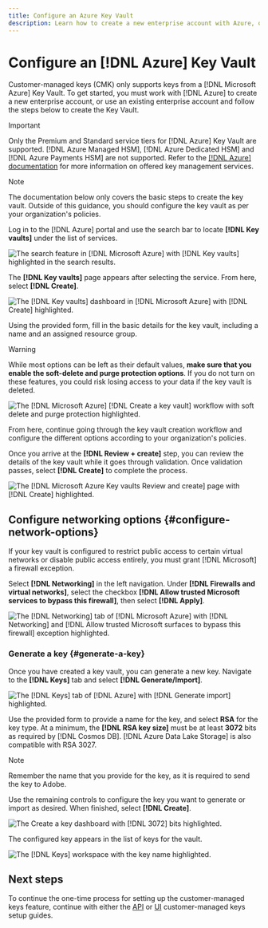 ```yaml
---
title: Configure an Azure Key Vault
description: Learn how to create a new enterprise account with Azure, or use an existing enterprise account and create the Key Vault.
---
```

# Configure an [!DNL Azure] Key Vault

Customer-managed keys (CMK) only supports keys from a [!DNL Microsoft Azure] Key Vault. To get started, you must work with [!DNL Azure] to create a new enterprise account, or use an existing enterprise account  and follow the steps below to create the Key Vault.

>[!IMPORTANT]
>
>Only the Premium and Standard service tiers for [!DNL Azure] Key Vault are supported. [!DNL Azure Managed HSM], [!DNL Azure Dedicated HSM] and [!DNL Azure Payments HSM] are not supported. Refer to the [[!DNL Azure] documentation](https://learn.microsoft.com/en-us/azure/security/fundamentals/key-management#azure-key-management-services) for more information on offered key management services.

>[!NOTE]
>
>The documentation below only covers the basic steps to create the key vault. Outside of this guidance, you should configure the key vault as per your organization's policies.

Log in to the [!DNL Azure] portal and use the search bar to locate **[!DNL Key vaults]** under the list of services.

![The search feature in [!DNL Microsoft Azure] with [!DNL Key vaults] highlighted in the search results.](../images/governance-privacy-security/customer-managed-keys/access-key-vaults.png)

The **[!DNL Key vaults]** page appears after selecting the service. From here, select **[!DNL Create]**.

![The [!DNL Key vaults] dashboard in [!DNL Microsoft Azure] with [!DNL Create] highlighted.](../images/governance-privacy-security/customer-managed-keys/create-key-vault.png)

Using the provided form, fill in the basic details for the key vault, including a name and an assigned resource group.

>[!WARNING]
>
>While most options can be left as their default values, **make sure that you enable the soft-delete and purge protection options**. If you do not turn on these features, you could risk losing access to your data if the key vault is deleted.
>
>![The [!DNL Microsoft Azure] [!DNL Create a key vault] workflow with soft delete and purge protection highlighted.](../images/governance-privacy-security/customer-managed-keys/basic-config.png)

From here, continue going through the key vault creation workflow and configure the different options according to your organization's policies.

Once you arrive at the **[!DNL Review + create]** step, you can review the details of the key vault while it goes through validation. Once validation passes, select **[!DNL Create]** to complete the process.

![The [!DNL Microsoft Azure Key vaults Review and create] page with [!DNL Create] highlighted.](../images/governance-privacy-security/customer-managed-keys/finish-creation.png)

## Configure networking options {#configure-network-options}

If your key vault is configured to restrict public access to certain virtual networks or disable public access entirely, you must grant [!DNL Microsoft] a firewall exception.

Select **[!DNL Networking]** in the left navigation. Under **[!DNL Firewalls and virtual networks]**, select the checkbox **[!DNL Allow trusted Microsoft services to bypass this firewall]**, then select **[!DNL Apply]**.

![The [!DNL Networking] tab of [!DNL Microsoft Azure] with [!DNL  Networking] and [!DNL Allow trusted Microsoft surfaces to bypass this firewall] exception highlighted.](../images/governance-privacy-security/customer-managed-keys/networking.png)

### Generate a key {#generate-a-key}

Once you have created a key vault, you can generate a new key. Navigate to the **[!DNL Keys]** tab and select **[!DNL Generate/Import]**.

![The [!DNL Keys] tab of [!DNL Azure] with [!DNL Generate import] highlighted.](../images/governance-privacy-security/customer-managed-keys/view-keys.png)

Use the provided form to provide a name for the key, and select **RSA** for the key type. At a minimum, the **[!DNL RSA key size]** must be at least **3072** bits as required by [!DNL Cosmos DB]. [!DNL Azure Data Lake Storage] is also compatible with RSA 3027.

>[!NOTE]
>
>Remember the name that you provide for the key, as it is required to send the key to Adobe.

Use the remaining controls to configure the key you want to generate or import as desired. When finished, select **[!DNL Create]**.

![The Create a key dashboard with [!DNL 3072] bits highlighted.](../images/governance-privacy-security/customer-managed-keys/configure-key.png)

The configured key appears in the list of keys for the vault.

![The [!DNL Keys] workspace with the key name highlighted.](../images/governance-privacy-security/customer-managed-keys/key-added.png)

## Next steps

To continue the one-time process for setting up the customer-managed keys feature, continue with either the [API](./api-cmk-setup) or [UI](./ui-cmk-setup) customer-managed keys setup guides.
